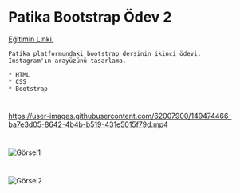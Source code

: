 # Patika Bootstrap Ödev 2
[Eğitimin Linki.](https://app.patika.dev/moduller/bootstrap)
```
Patika platformundaki bootstrap dersinin ikinci ödevi.
Instagram'ın arayüzünü tasarlama.
```
```
* HTML
* CSS
* Bootstrap
```
#
https://user-images.githubusercontent.com/62007900/149474466-ba7e3d05-8642-4b4b-b519-431e5015f79d.mp4

#
![Görsel1](https://user-images.githubusercontent.com/62007900/149432037-47cb22d5-3855-4dcd-a443-af3a46cf64c3.JPG)
#
![Görsel2](https://user-images.githubusercontent.com/62007900/149432039-86cbbe4c-fdac-4bc7-9a80-582b48925246.JPG)





